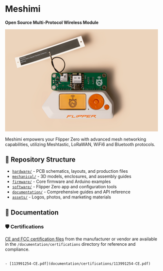 # Meshimi

**Open Source Multi-Protocol Wireless Module**

![Meshimi](assets/Meshimi.jpg)

Meshimi empowers your Flipper Zero with advanced mesh networking capabilities, utilizing Meshtastic, LoRaWAN, WiFi6 and Bluetooth protocols.

## 📁 Repository Structure
- [`hardware/`](hardware) - PCB schematics, layouts, and production files
- [`mechanical/`](mechanical) - 3D models, enclosures, and assembly guides
- [`firmware/`](firmware) - Core firmware and Arduino examples
- [`software/`](software) - Flipper Zero app and configuration tools
- [`documentation/`](documentation) - Comprehensive guides and API reference
- [`assets/`](assets) - Logos, photos, and marketing materials

## 📖 Documentation

### 🛡️ Certifications
[CE and FCC certification files](documentation/certifications) from the manufacturer or vendor are available in the `/documentation/certifications` directory for reference and compliance.
```

- [113991254-CE.pdf](documentation/certifications/113991254-CE.pdf)